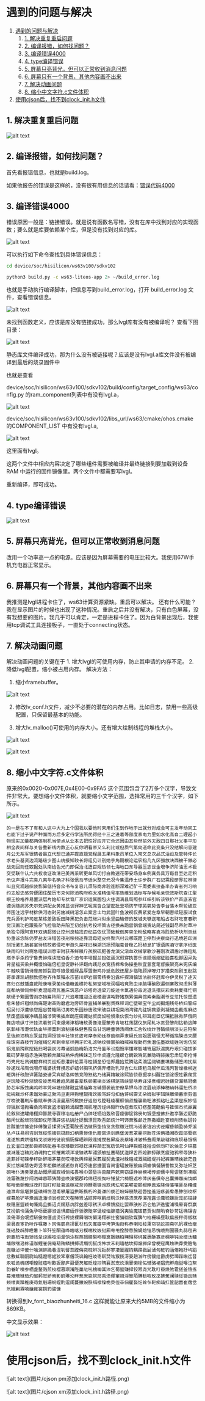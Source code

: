 # 遇到的问题与解决

1. [遇到的问题与解决](#遇到的问题与解决)
   1. [1. 解决重复重启问题](#1-解决重复重启问题)
   2. [2. 编译报错，如何找问题？](#2-编译报错如何找问题)
   3. [3. 编译错误4000](#3-编译错误4000)
   4. [4. type编译错误](#4-type编译错误)
   5. [5. 屏幕只亮背光，但可以正常收到消息问题](#5-屏幕只亮背光但可以正常收到消息问题)
   6. [6. 屏幕只有一个背景，其他内容画不出来](#6-屏幕只有一个背景其他内容画不出来)
   7. [7. 解决动画问题](#7-解决动画问题)
   8. [8. 缩小中文字符.c文件体积](#8-缩小中文字符c文件体积)
2. [使用cjson后，找不到clock\_init.h文件](#使用cjson后找不到clock_inith文件)



## 1. 解决重复重启问题
![alt text](图片/喂狗，解决板子重启问题.png)

## 2. 编译报错，如何找问题？

首先看报错信息，也就是build.log。

如果他报告的错误是这样的，没有很有用信息的话请看：[错误代码4000](#3-编译错误代码4000)

## 3. 编译错误4000

错误原因一般是：链接错误。就是说有函数名写错，没有在库中找到对应的实现函数；要么就是库要依赖某个库，但是没有找到对应的库。

![alt text](图片/编译错误代码4000.png)

可以执行如下命令查找到具体错误信息：
```bash
cd device/soc/hisilicon/ws63v100/sdkv102
```

```bash
python3 build.py -c ws63-liteos-app 2> ~/build_error.log
```

也就是手动执行编译脚本，把信息写到build_error.log，打开 build_error.log 文件，查看错误信息。

![alt text](图片/build.py信息.png)

未找到函数定义，应该是库没有链接成功，那么lvgl库有没有被编译呢？
查看下图目录：

![alt text](图片/静态库文件编译成功.png)

静态库文件编译成功，那为什么没有被链接呢？应该是没有lvgl.a库文件没有被编译到最后的烧录固件中

也就是查看

device/soc/hisilicon/ws63v100/sdkv102/build/config/target_config/ws63/config.py   的ram_component列表中有没有lvgl.a，

![alt text](图片/config.py没有lvgl.png)

device/soc/hisilicon/ws63v100/sdkv102/libs_url/ws63/cmake/ohos.cmake 的COMPONENT_LIST 中有没有lvgl.a,

![alt text](图片/cmake里面有lvgl.png)

这里面有lvgl。

这两个文件中相应内容决定了哪些组件需要被编译并最终链接到要加载到设备 RAM 中运行的固件镜像里。两个文件中都需要写lvgl。

重新编译，即可成功。


## 4. type编译错误

![alt text](图片/type编译错误，已解决.png)



## 5. 屏幕只亮背光，但可以正常收到消息问题
    
  改用一个功率高一点的电源。应该是因为屏幕需要的电压比较大。我使用67W手机充电器正常显示。

## 6. 屏幕只有一个背景，其他内容画不出来
  我推测是lvgl进程卡住了，ws63计算资源紧缺。重启可以解决。
  还有什么可能？我在显示图片的时候也出现了这种情况。重启之后并没有解决，只有白色屏幕，没有我想要的图片。我几乎可以肯定，一定是进程卡住了。因为白背景出现后，我使用tcp调试工具连接板子，一直处于connecting状态。



## 7. 解决动画问题
解决动画问题的关键在于 1. 增大lvgl的可使用内存，防止其申请的内存不足。 2. 降低lvgl配置，缩小被占用内存。
解决方法：
1. 缩小framebuffer。

![alt text](图片/缓冲区大小.png)

 2. 修改lv_conf.h文件，减少不必要的潜在的内存占用。比如日志，禁用一些高级配置，只保留最基本的功能。  

 3. 增大lv_malloc()可使用的内存大小。还有增大绘制线程的堆栈大小。

![alt text](图片/lv_malloc()可扩展的内存大小.png)

![alt text](图片/线程的堆栈大小.png)

## 8. 缩小中文字符.c文件体积
原来的0x0020-0x007E,0x4E00-0x9FA5   这个范围包含了2万多个汉字，导致文件非常大。要想缩小文件体积，就要缩小文字范围，选择常用的三千个汉字，如下所示。

![alt text](图片/中文转换.png)

```
的一是在不了有和人这中大为上个国我以要他时来用们生到作地于出就分对成会可主发年动同工也能下过子说产种面而方后多定行学法所民得经十三之进着等部度家电力里如水化高自二理起小物现实加量都两体制机当使点从业本去把性好应开它合还因由其些然前外天政四日那社义事平形相全表间样与关各重新线内数正心反你明看原又么利比或但质气第向道命此变条只没结解问意建月公无系军很情者最立代想已通并提直题党程展五果料象员革位入常文总次品式活设及管特件长求老头基资边流路级少图山统接知较长将组见计别她手角期根论运农指几九区强放决西被干做必战先回则任取据处队南给色光门即保治北造百规热领七海地口东导器压志世金增争济阶油思术极交受联什认六共权收证改清已美再采转更单风切打白教速花带安场身车例真务具万每目至达走积示议声报斗完类八离华名确才科张信马节话米整空元况今集温传土许步群广石记需段研界拉林律叫且究观越织装影算低持音众书布复容儿须际商非验连断深难近矿千周委素技备半办青省列习响约支般史感劳便团往酸历市克何除消构府称太准精值号率族维划选标写存候毛亲快效斯院查江型眼王按格养易置派层片始却专状育厂京识适属圆包火住调满县局照参红细引听该铁价严首底液官德调随病苏失尔死讲配女黄推显谈罪神艺呢席含企望密批营项防举球英氧势告李台落木帮轮破亚师围注远字材排供河态封另施减树溶怎止案言士均武固叶鱼波视仅费紧爱左章早朝害续轻服试食充兵源判护司足某练差致板田降黑犯负击范继兴似余坚曲输修的故城夫够送笔船占右财吃富春职觉汉画功巴跟虽杂飞检吸助升阳互初创抗考投坏策古径换未跑留钢曾端责站简述钱副尽帝射草冲承独令限阿宣环双请超微让控州良轴找否纪益依优顶础载倒房突坐粉敌略客袁冷胜绝析块剂测丝协重诉念陈仍罗盐友洋错苦夜刑移频逐靠混母短皮终聚汽村云哪既距卫停烈央察烧行迅境若印洲刻括激孔搞甚室待核校散侵吧甲游久菜味旧模湖货损预阻毫普稳乙妈植息扩银语挥酒守拿序纸医缺雨吗针刘啊急唱误训愿审附获茶鲜粮斤孩脱硫肥善龙演父渐血欢械掌歌沙著刚攻谓盾讨晚粒乱燃矛乎杀药宁鲁贵钟煤读班伯香介迫句丰培握兰担弦蛋沉假穿执答乐谁顺烟缩征脸喜松脚困异免背星福买染井概慢怕磁倍祖皇促静补评翻肉践尼衣宽扬棉希伤操垂秋宜氢套笔督振架亮末宪庆编牛触映雷销诗座居抓裂胞呼娘景威绿晶厚盟衡鸡孙延危胶还屋乡临陆顾掉呀灯岁措束耐剧玉赵跳哥季课凯胡额款绍卷齐伟蒸殖永宗苗川炉岩弱零杨奏沿露杆探滑镇饭浓航怀赶库夺伊灵税了途灭赛归召鼓播盘裁险康唯录菌纯借糖盖横符私努堂域枪润幅哈竟熟虫泽脑壤碳欧遍侧寨敢彻虑斜薄庭都纳弹饲伸折麦湿暗荷瓦塞床筑恶户访塔奇透梁刀旋迹卡氯遇份毒泥退洗摆灰彩卖耗夏择忙铜献硬予繁圈雪函亦抽篇阵阴丁尺追堆雄迎泛爸楼避谋吨野猪旗累偏典馆索秦脂潮爷豆忽托惊塑遗愈朱替纤粗倾尚痛楚谢奋购磨君池旁碎骨监捕弟暴割贯殊释词亡壁顿宝午尘闻揭炮残冬桥妇警综招吴付浮遭徐您摇谷赞箱隔订男吹乐园纷唐败宋玻巨耕坦荣闭湾键凡驻锅救恩剥凝碱齿截炼麻纺禁废盛版缓净睛昌婚涉筒嘴插岸朗庄街藏姑贸腐奴啦惯乘伙恢匀纱扎辩耳彪臣亿璃抵脉秀萨俄网舞店喷纵寸汗挂洪着贺闪柬爆烯津稻墙软勇像滚厘蒙芳肯坡柱荡腿仪旅尾轧冰贡登黎削钻勒逃障氨郭峰币港伏轨亩毕擦莫刺浪秘援株健售股岛甘泡睡童铸汤阀休汇舍牧绕炸哲磷绩朋淡尖启陷柴呈徒颜泪稍忘泵蓝拖洞授镜辛壮锋贫虚弯摩泰幼廷尊窗纲弄隶疑氏宫姐震瑞怪尤琴循描膜违夹腰缘珠穷森枝竹沟催绳忆邦剩幸浆栏拥牙贮礼滤钠纹弹罢拍咱喊袖埃勤罚焦潜伍墨欲缝姓刊饱仿奖铝鬼丽跨默挖链扫喝袋炭污幕诸弧励梅奶洁灾舟鉴苯讼抱毁率懂寒智埔寄届跃渡挑丹艰贝碰拔爹戴码梦芽熔赤渔哭敬颗奔藏铅熟仲虎稀妹乏珍申桌遵允隆螺仓魏锐晓氮兼隐碍赫拨忠肃缸牵抢博巧壳兄杜讯诚碧祥柯页巡矩悲灌龄伦票寻桂铺圣恐恰郑趣抬荒腾贴柔滴猛阔辆妻填撤储签闹扰紫砂递戏吊陶伐喂疗瓶婆抚臂摸忍虾蜡邻胸巩挤偶弃槽劲乳邓吉仁烂砖租乌舰伴瓜浅丙暂燥橡柳迷暖牌纤秧胆详簧踏瓷谱呆宾糊洛辉愤竞隙怒粘乃绪肩籍敏涂熙皆侦悬掘享纠醒狂锁淀恨牲霸爬赏逆玩陵祝秒浙貌役彼悉鸭着趋凤晨畜辈秩卵署梯炎滩棋驱筛峡冒啥寿译浸泉帽迟硅疆贷漏稿冠嫩胁芯牢叛蚀奥鸣岭羊凭串塘绘酵融盆锡庙筹冻辅摄袭筋拒僚旱钾鸟漆沈眉疏添棒穗硝韩逼扭侨凉挺碗栽炒杯患馏劝豪辽勃鸿旦吏拜狗埋辊掩饮搬骂辞勾扣估蒋绒雾丈朵姆拟宇辑陕雕偿蓄崇剪倡厅咬驶薯刷斥番赋奉佛浇漫曼扇钙桃扶仔返俗亏腔鞋棱覆框悄叔撞骗勘旺沸孤粘吐孟渠屈疾妙惜仰狠胀谐抛霉桑岗嘛衰盗渗脏赖涌甜曹阅肌哩厉烃纬毅昨伪症煮叹钉搭茎笼酷偷弓锥恒杰坑鼻翼纶叙狱逮罐络棚抑膨蔬寺骤穆冶枯册尸凸绅坯牺焰轰欣晋瘦御锭锦丧旬锻垄搜佛扑邀亭酯迈舒脆酶闲忧酚顽羽涨卸仗陪薄辟惩杭姚肚捉飘漂昆欺吾郎烷汁呵饰萧雅邮迁燕撒姻赴宴烦削债帐斑铃旨醇董饼雏姿拌傅腹妥揉贤拆歪葡胺丢浩徽昂垫挡览贪慰缴汪慌冯诺姜谊凶劣诬耀昏躺盈骑乔溪丛卢抹易闷咨刮驾缆悟摘铒掷颇幻柄惠惨佳仇腊窝涤剑瞧堡泼葱罩霍捞胎苍滨俩捅湘砍霞邵萄疯淮遂熊粪烘宿档戈驳嫂裕徙箭捐肠撑晒辨殿莲摊搅酱屏疫哀蔡堵沫皱畅叠阁莱敲辖钩痕坝巷饿祸丘玄溜曰逻彭尝卿妨艇吞韦怨矮歇郊禄捻漠粹颠宏冤肪饥呵仙押挨醛娃拾没佩勿吓讹侯恋夕锌篡戚淋蓬岂釉兆泊魂拘亡杠摧氟颂浑凌铀诱犁谴颁舶扯嘉萌犹滋焊舌匹媳肺掠酿烹疲驰鸦窄辱狭朴遣菲奸韧辣拳秆卧醉竭茅墓矣哎艳敦舆缔雇尿葬履契禽渣衬躲赔咸溉贼醋堤抖妃裤廉晴挽掀茫丑亥拦悠阐慧佐奇竖孝柜麟绣遥逝愁肖昭芬逢窑捷圜盲闸宙辐披账狼幽绸蜂慎餐酬誓惟叉弥址帜芝砌唉仆涛臭翠盒劫慨炳阖寂椒倘拓畏喉巾颈垦拚兽蔽芦乾爽窃谭挣崩模褐传翅儒伞晃谬胚剖凑眠浊霜礁蔑抄闯洒碑蓉耶猜蹲壶唤澳锯郡玲绵纽梳掏吁锤鼠穴椅殷遮吵萍厌畜俱夸吕囊捧雌闽饶瞬郁哨凿朝俺浒茂肝勋盯籽耻菊滥稼戒奈帅鞭蚕镁询跌烤坛宅笛鄂蛮颤棍睁鼎岌降侍藩嚷匪岳糟缠迪泄卑氛堪萝盛碘缚悦澄甫攀屠溢拱晰携朽吟菱谦凹俊芒盼婶艘酰趁唇挫羞浴疼萎肴愚肿刨绞枢嫁慕舱铲苹豫谕迭潘顷翁榜匠欠茬畴胃沾踪弊哼鹏歧桐沃悼惑溃蔗荐潭孢露诊庸聪嫌厨庞祁钳肆梭赠崖篮颖甸藻捣且撕诏贞赐慈炕胖兹差琼锈汛卓棵馈挠灶婴蒂肤衫沥仑勉沪逸蜜浦嗓晕膏祭赢艾扮鹅怜蒲兔孕呖蘖挪淑谣惧廊缅俘骄膀陡宰诞峻恼腺猎涡夷愉魔铵葛贾似荫哟脊钞苛锰椭镶杏溴倚滞会氓捏斩傲匆僵卤烫衍榨拢裸屑咽坊舅渴翔邪拄窖猫砌钦媒脾勺柏栅噪昼耿扁辰秤得贩糕梁昙衷宦扔哇诈嘱藤卜冈悔廓皂拐氰杉玛矢寓瓣罕垮笋淘衔称恭喇帕桉秉帘铭蛇摔斋叭帆裸俭瘤篷砸肢辟脖瞪暑卜竿歼笙酮蕴哗瞎喀刃楔喘枚嵌挝厢粤甩拴膝恳腕娓熄锚忌愧哦荆圃骚丸蒜毯弗俯鹿梢屯衙轿贱垒谅踢哑滔渥饷泳棕熬搁腈梨吻樱奠捆姨柏聘惕郓绑冀裹酥寡彦稠啡钝汝擅汰鳙埔敞嘿逊栋谨咖鲤雀佣庵葫贿鳞拼搏谎塌忉腻戊怖坟禾刹嘻桔坎拇煽狮痒曾梗寇鹰烛哄莽雯胳龟亟糠泌坪傻什喻渊蚌跪巷涅钊譬蕊膛侮奕枕辫况扼郝寥凄厦腥钧耦蹄戥屁诵匈桩钓涵倦袍抒屿蹈忿敷虹聊嗣尉灿糙蹬嗯姬狡笨辜僧茨讽翰枉岐枣崭焚咕猴揽涝耍趟汹咋傍镀给爵虏劈璋踩瞅迄昔汞呱诡魄祺嘲惶赃癌咐歉扳鄙庐聂便芡躯贬煌拧隋襄淤宠炊滇謇懒栓佑憾骆裙猖兜孵痼盥曝泣絮韵眷旷噢参栖盏鳌溅煎校榴暮琪淆陛巢哒吼槐唧其沛乞蜀蜇赚捍铰幂尧咒耽叮褂焕煞雹搓釜铬拣募淹瑰鲢茄灼邹躬觉娇焉彰鹤琳沦畔惹庶毙皖邢禹渍绷窜翘淫箪陌膊鞑咳玫巫拂蕉澜赎绥锄囱赌颊缕寅躁稚庚苟氦魁珊蜕蛭酌逗闺蔓撇豌朕缉襟镍桅荧侄卒佃瞿娶饪耸乍靶痴靖扛筐韶嚣崔蓿岔氘娥剿霖喃搪雍裳撰豹骏慷

```
转换得到lv_font_biaozhunheiti_16.c
这样就能让原来大约5MB的文件缩小为869KB。

中文显示效果：

![alt text](图片/中文显示.jpg)


# 使用cjson后，找不到clock_init.h文件


![alt text](图片/cjson pm添加clock_init.h路径.png)


![alt text](图片/cjson xm添加clock_init.h路径.png)



